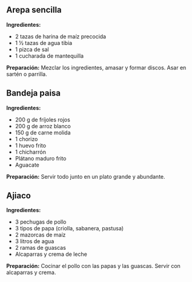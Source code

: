 ## Arepa sencilla
**Ingredientes:**
- 2 tazas de harina de maíz precocida
- 1 ½ tazas de agua tibia
- 1 pizca de sal
- 1 cucharada de mantequilla

**Preparación:**
Mezclar los ingredientes, amasar y formar discos. Asar en sartén o parrilla.


## Bandeja paisa
**Ingredientes:**
- 200 g de fríjoles rojos
- 200 g de arroz blanco
- 150 g de carne molida
- 1 chorizo
- 1 huevo frito
- 1 chicharrón
- Plátano maduro frito
- Aguacate

**Preparación:**
Servir todo junto en un plato grande y abundante.


## Ajiaco
**Ingredientes:**
- 3 pechugas de pollo
- 3 tipos de papa (criolla, sabanera, pastusa)
- 2 mazorcas de maíz
- 3 litros de agua
- 2 ramas de guascas
- Alcaparras y crema de leche

**Preparación:**
Cocinar el pollo con las papas y las guascas. Servir con alcaparras y crema.